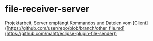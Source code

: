 # file-receiver-server
Projektarbeit, Server empfängt Kommandos und Dateien vom [Client] ([https://github.com/user/repo/blob/branch/other_file.md](https://github.com/mahtt/eclipse-plugin-file-sender))

